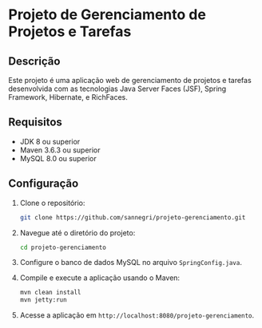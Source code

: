 # Projeto de Gerenciamento de Projetos e Tarefas

## Descrição
Este projeto é uma aplicação web de gerenciamento de projetos e tarefas desenvolvida com as tecnologias Java Server Faces (JSF), Spring Framework, Hibernate, e RichFaces.

## Requisitos
- JDK 8 ou superior
- Maven 3.6.3 ou superior
- MySQL 8.0 ou superior

## Configuração
1. Clone o repositório:
   ```bash
   git clone https://github.com/sannegri/projeto-gerenciamento.git
   ```

2. Navegue até o diretório do projeto:
   ```bash
   cd projeto-gerenciamento
   ```

3. Configure o banco de dados MySQL no arquivo `SpringConfig.java`.

4. Compile e execute a aplicação usando o Maven:
   ```bash
   mvn clean install
   mvn jetty:run
   ```

5. Acesse a aplicação em `http://localhost:8080/projeto-gerenciamento`.


